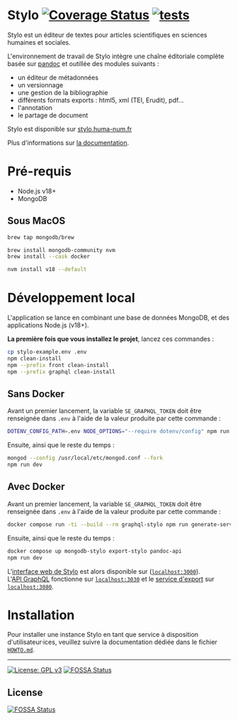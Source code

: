 # Stylo [![Coverage Status](https://coveralls.io/repos/github/EcrituresNumeriques/stylo/badge.svg?branch=master)](https://coveralls.io/github/EcrituresNumeriques/stylo?branch=master) [![tests](https://github.com/EcrituresNumeriques/stylo/actions/workflows/node.yml/badge.svg)](https://github.com/EcrituresNumeriques/stylo/actions/workflows/node.yml)

Stylo est un éditeur de textes pour articles scientifiques en sciences humaines et sociales.

L'environnement de travail de Stylo intègre une chaîne éditoriale complète basée sur [pandoc](http://pandoc.org/) et outillée des modules suivants :

- un éditeur de métadonnées
- un versionnage
- une gestion de la bibliographie
- différents formats exports : html5, xml (TEI, Erudit), pdf...
- l'annotation
- le partage de document

Stylo est disponible sur [stylo.huma-num.fr](https://stylo.huma-num.fr)

Plus d'informations sur [la documentation](http://stylo-doc.ecrituresnumeriques.ca/).

# Pré-requis

- Node.js v18+
- MongoDB

## Sous MacOS

```bash
brew tap mongodb/brew

brew install mongodb-community nvm
brew install --cask docker

nvm install v18 --default
```

# Développement local

L'application se lance en combinant une base de données MongoDB, et des applications Node.js (v18+).

**La première fois que vous installez le projet**, lancez ces commandes :

```bash
cp stylo-example.env .env
npm clean-install
npm --prefix front clean-install
npm --prefix graphql clean-install
```

## Sans Docker

Avant un premier lancement, la variable `SE_GRAPHQL_TOKEN` doit être renseignée dans `.env` à l'aide de la valeur produite par cette commande :

```bash
DOTENV_CONFIG_PATH=.env NODE_OPTIONS="--require dotenv/config" npm run --prefix graphql generate-service-token --silent
```

Ensuite, ainsi que le reste du temps :

```bash
mongod --config /usr/local/etc/mongod.conf --fork
npm run dev
```

## Avec Docker

Avant un premier lancement, la variable `SE_GRAPHQL_TOKEN` doit être renseignée dans `.env` à l'aide de la valeur produite par cette commande :

```bash
docker compose run -ti --build --rm graphql-stylo npm run generate-service-token --silent
```

Ensuite, ainsi que le reste du temps :

```bash
docker compose up mongodb-stylo export-stylo pandoc-api
npm run dev
```

L'[interface web de Stylo](./front) est alors disponible sur ([`localhost:3000`](http://localhost:3000)).<br>
L'[API GraphQL](./graphql) fonctionne sur [`localhost:3030`](http://localhost:3030/) et le [service d'export](./export) sur [`localhost:3080`](http://localhost:3080/).

# Installation

Pour installer une instance Stylo en tant que service à disposition d'utilisateur·ices, veuillez suivre la documentation dédiée dans le fichier [`HOWTO.md`](HOWTO.md).

---

[![License: GPL v3](https://img.shields.io/badge/License-GPL%20v3-blue.svg)](https://www.gnu.org/licenses/gpl-3.0)
[![FOSSA Status](https://app.fossa.com/api/projects/git%2Bgithub.com%2FEcrituresNumeriques%2Fstylo.svg?type=shield)](https://app.fossa.com/projects/git%2Bgithub.com%2FEcrituresNumeriques%2Fstylo?ref=badge_shield)

## License

[![FOSSA Status](https://app.fossa.com/api/projects/git%2Bgithub.com%2FEcrituresNumeriques%2Fstylo.svg?type=large)](https://app.fossa.com/projects/git%2Bgithub.com%2FEcrituresNumeriques%2Fstylo?ref=badge_large)
